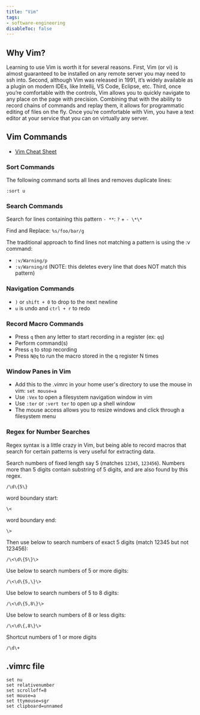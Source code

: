 ```yaml
---
title: "Vim"
tags:
- software-engineering
disableToc: false
---
```


## Why Vim?
Learning to use Vim is worth it for several reasons. First, Vim (or vi) is almost guaranteed to be installed on any remote server you may need to ssh into. Second, although Vim was released in 1991, it’s widely available as a plugin on modern IDEs, like Intellij, VS Code, Eclipse, etc. Third, once you’re comfortable with the controls, Vim allows you to quickly navigate to any place on the page with precision. Combining that with the ability to record chains of commands and replay them, it allows for programmatic editing of files on the fly. Once you’re comfortable with Vim, you have a text editor at your service that you can on virtually any server.

## Vim Commands
- [Vim Cheat Sheet](https://vim.rtorr.com/)

### Sort Commands
The following command sorts all lines and removes duplicate lines:
```
:sort u
```

### Search Commands
Search for lines containing this pattern `- **`: `?` + `- \*\*`

Find and Replace: `%s/foo/bar/g`

The traditional approach to find lines not matching a pattern is using the :v command:
  - `:v/Warning/p`
  - `:v/Warning/d` (NOTE: this deletes every line that does NOT match this pattern)

### Navigation Commands
- `)` or `shift + 0` to drop to the next newline
- `u` is undo and `ctrl + r` to redo

### Record Macro Commands
- Press `q` then any letter to start recording in a register (ex: `qq`)
- Perform command(s)
- Press `q` to stop recording
- Press `N@q` to run the macro stored in the q register N times

### Window Panes in Vim
- Add this to the .vimrc in your home user's directory to use the mouse in vim: `set mouse=a`
- Use `:Vex` to open a filesystem navigation window in vim
- Use `:ter` or `:vert ter` to open up a shell window
- The mouse access allows you to resize windows and click through a filesystem menu

### Regex for Number Searches
Regex syntax is a little crazy in Vim, but being able to record macros that search for certain patterns is very useful for extracting data.

Search numbers of fixed length say 5 (matches `12345`, `123456`). Numbers more than 5 digits contain substring of 5 digits, and are also found by this regex.
```
/\d\{5\}
```

word boundary start:
```
\<
```

word boundary end:
```
\>
```

Then use below to search numbers of exact 5 digits (match 12345 but not 123456):
```
/\<\d\{5\}\>
```

Use below to search numbers of 5 or more digits:
```
/\<\d\{5,\}\>
```

Use below to search numbers of 5 to 8 digits:
```
/\<\d\{5,8\}\>
```

Use below to search numbers of 8 or less digits:
```
/\<\d\{,8\}\>
```

Shortcut numbers of 1 or more digits

```
/\d\+
```

## .vimrc file
```
set nu
set relativenumber
set scrolloff=8
set mouse=a
set ttymouse=sgr
set clipboard=unnamed
```
